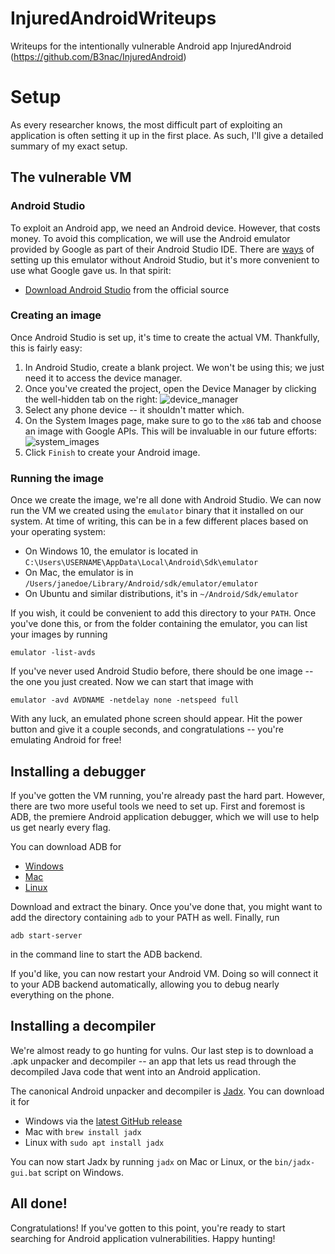 # InjuredAndroidWriteups
Writeups for the intentionally vulnerable Android app InjuredAndroid (https://github.com/B3nac/InjuredAndroid)

# Setup

As every researcher knows, the most difficult part of exploiting an application is often setting it up in the first place. As such, I'll give a detailed summary
of my exact setup.

## The vulnerable VM

### Android Studio
To exploit an Android app, we need an Android device. However, that costs money. To avoid this complication, we will use the Android emulator provided by
Google as part of their Android Studio IDE. There are [ways](https://medium.com/michael-wallace/how-to-install-android-sdk-and-setup-avd-emulator-without-android-studio-aeb55c014264) of setting up this emulator without Android Studio, but it's more convenient to use what Google gave us. In that spirit:

- [Download Android Studio](https://developer.android.com/studio) from the official source

### Creating an image
Once Android Studio is set up, it's time to create the actual VM. Thankfully, this is fairly easy:

1. In Android Studio, create a blank project. We won't be using this; we just need it to access the device manager.
2. Once you've created the project, open the Device Manager by clicking the well-hidden tab on the right:
![device_manager](https://user-images.githubusercontent.com/86139991/173696892-8b0c2ec1-7f00-4d7e-b314-7b1ea38888dd.png)
3. Select any phone device -- it shouldn't matter which.
4. On the System Images page, make sure to go to the `x86` tab and choose an image with Google APIs. This will be invaluable in our future efforts:
![system_images](https://user-images.githubusercontent.com/86139991/173699399-57add92f-2b0b-4ed6-8531-c9e88db1382b.png)
5. Click `Finish` to create your Android image.

### Running the image
Once we create the image, we're all done with Android Studio. We can now run the VM we created using the `emulator` binary that it installed on our system. At time of writing, this can be in a few different places based on your operating system:

- On Windows 10, the emulator is located in `C:\Users\USERNAME\AppData\Local\Android\Sdk\emulator`
- On Mac, the emulator is in `/Users/janedoe/Library/Android/sdk/emulator/emulator`
- On Ubuntu and similar distributions, it's in `~/Android/Sdk/emulator`

If you wish, it could be convenient to add this directory to your `PATH`. Once you've done this, or from the folder containing the emulator, you can list your images by running

`emulator -list-avds`

If you've never used Android Studio before, there should be one image -- the one you just created. Now we can start that image with

`emulator -avd AVDNAME -netdelay none -netspeed full`

With any luck, an emulated phone screen should appear. Hit the power button and give it a couple seconds, and congratulations -- you're emulating Android for free!

## Installing a debugger

If you've gotten the VM running, you're already past the hard part. However, there are two more useful tools we need to set up. First and foremost is ADB, the premiere Android application debugger, which we will use to help us get nearly every flag.

You can download ADB for
- [Windows](https://dl.google.com/android/repository/platform-tools-latest-windows.zip)
- [Mac](https://dl.google.com/android/repository/platform-tools-latest-darwin.zip)
- [Linux](https://dl.google.com/android/repository/platform-tools-latest-linux.zip)

Download and extract the binary. Once you've done that, you might want to add the directory containing `adb` to your PATH as well. Finally, run

`adb start-server`

in the command line to start the ADB backend.

If you'd like, you can now restart your Android VM. Doing so will connect it to your ADB backend automatically, allowing you to debug nearly everything on the phone.

## Installing a decompiler

We're almost ready to go hunting for vulns. Our last step is to download a .apk unpacker and decompiler -- an app that lets us read through the decompiled Java code that went into an Android application.

The canonical Android unpacker and decompiler is [Jadx](https://github.com/skylot/jadx/releases/tag/v1.4.1). You can download it for

- Windows via the [latest GitHub release](https://github.com/skylot/jadx/releases/tag/v1.4.1)
- Mac with `brew install jadx`
- Linux with `sudo apt install jadx`

You can now start Jadx by running `jadx` on Mac or Linux, or the `bin/jadx-gui.bat` script on Windows.

## All done!

Congratulations! If you've gotten to this point, you're ready to start searching for Android application vulnerabilities. Happy hunting!
